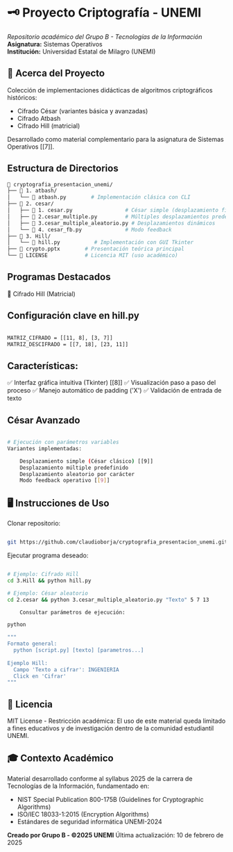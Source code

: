 # 🗝️ Proyecto Criptografía - UNEMI

*Repositorio académico del Grupo B - Tecnologías de la Información*  
**Asignatura:** Sistemas Operativos  
**Institución:** Universidad Estatal de Milagro (UNEMI)

## 📌 Acerca del Proyecto
Colección de implementaciones didácticas de algoritmos criptográficos históricos:
- Cifrado César (variantes básica y avanzadas)
- Cifrado Atbash
- Cifrado Hill (matricial)
  
Desarrollado como material complementario para la asignatura de Sistemas Operativos [[7]].

## Estructura de Directorios

```bash
📂 cryptografia_presentacion_unemi/
├── 📂 1. atbash/
│   └── 📜 atbash.py        # Implementación clásica con CLI
├── 📂 2. cesar/
│   ├── 📜 1. cesar.py                 # César simple (desplazamiento fijo)
│   ├── 📜 2.cesar_multiple.py         # Múltiples desplazamientos predefinidos
│   ├── 📜 3.cesar_multiple_aleatorio.py # Desplazamientos dinámicos
│   └── 📜 4. cesar_fb.py              # Modo feedback
├── 📂 3. Hill/
│   └── 📜 hill.py           # Implementación con GUI Tkinter
├── 📜 crypto.pptx        # Presentación teórica principal
└── 📜 LICENSE            # Licencia MIT (uso académico)
```
## Programas Destacados
🔷 Cifrado Hill (Matricial)

## Configuración clave en hill.py
```bash

MATRIZ_CIFRADO = [[11, 8], [3, 7]]       
MATRIZ_DESCIFRADO = [[7, 18], [23, 11]]  
```
## Características:
✅ Interfaz gráfica intuitiva (Tkinter) [[8]]
✅ Visualización paso a paso del proceso
✅ Manejo automático de padding ('X')
✅ Validación de entrada de texto

## César Avanzado
```bash

# Ejecución con parámetros variables
Variantes implementadas:

    Desplazamiento simple (César clásico) [[9]]
    Desplazamiento múltiple predefinido
    Desplazamiento aleatorio por carácter
    Modo feedback operativo [[9]]
```
## 🖥️ Instrucciones de Uso

Clonar repositorio:

```bash

git https://github.com/claudioborja/cryptografia_presentacion_unemi.git
```
Ejecutar programa deseado:

```bash

# Ejemplo: Cifrado Hill
cd 3.Hill && python hill.py

# Ejemplo: César aleatorio
cd 2.cesar && python 3.cesar_multiple_aleatorio.py "Texto" 5 7 13

    Consultar parámetros de ejecución:

python

"""
Formato general:
  python [script.py] [texto] [parametros...]
  
Ejemplo Hill:
  Campo 'Texto a cifrar': INGENIERIA
  Click en 'Cifrar'
"""
```

## 📄 Licencia


MIT License - Restricción académica:
El uso de este material queda limitado a fines educativos y de investigación dentro de la comunidad estudiantil UNEMI.

## 🎓 Contexto Académico
Material desarrollado conforme al syllabus 2025 de la carrera de Tecnologías de la Información, fundamentado en:
- NIST Special Publication 800-175B (Guidelines for Cryptographic Algorithms) 
- ISO/IEC 18033-1:2015 (Encryption Algorithms) 
- Estándares de seguridad informática UNEMI-2024 

**Creado por Grupo B - ©2025 UNEMI**
Última actualización: 10 de febrero de 2025